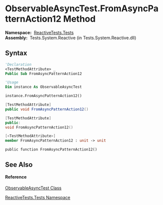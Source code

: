 # ObservableAsyncTest.FromAsyncPatternAction12 Method

**Namespace:**  [ReactiveTests.Tests](ReactiveTests.Tests\ReactiveTests.Tests.md)  
**Assembly:**  Tests.System.Reactive (in Tests.System.Reactive.dll)

## Syntax

```vb
'Declaration
<TestMethodAttribute> _
Public Sub FromAsyncPatternAction12
```

```vb
'Usage
Dim instance As ObservableAsyncTest

instance.FromAsyncPatternAction12()
```

```csharp
[TestMethodAttribute]
public void FromAsyncPatternAction12()
```

```c++
[TestMethodAttribute]
public:
void FromAsyncPatternAction12()
```

```fsharp
[<TestMethodAttribute>]
member FromAsyncPatternAction12 : unit -> unit 
```

```jscript
public function FromAsyncPatternAction12()
```

## See Also

#### Reference

[ObservableAsyncTest Class](ObservableAsyncTest\ObservableAsyncTest.md)

[ReactiveTests.Tests Namespace](ReactiveTests.Tests\ReactiveTests.Tests.md)




